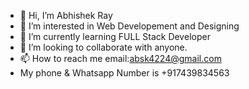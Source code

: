 - 👋 Hi, I’m Abhishek Ray
- 👀 I’m interested in Web Developement and Designing
- 🌱 I’m currently learning FULL Stack Developer
- 💞️ I’m looking to collaborate with anyone.
- 📫 How to reach me email:absk4224@gmail.com
- My phone & Whatsapp Number is +917439834563

<!---
mrjackff9/mrjackff9 is a ✨ special ✨ repository because its `README.md` (this file) appears on your GitHub profile.
You can click the Preview link to take a look at your changes.
--->
